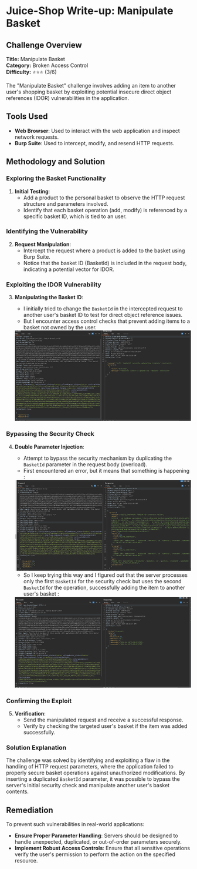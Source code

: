 # Juice-Shop Write-up: Manipulate Basket

## Challenge Overview

**Title:** Manipulate Basket\
**Category:** Broken Access Control\
**Difficulty:** ⭐⭐⭐ (3/6)

The "Manipulate Basket" challenge involves adding an item to another user's shopping basket by exploiting potential insecure direct object references (IDOR) vulnerabilities in the application.

## Tools Used

- **Web Browser**: Used to interact with the web application and inspect network requests.
- **Burp Suite**: Used to intercept, modify, and resend HTTP requests.

## Methodology and Solution

### Exploring the Basket Functionality

1. **Initial Testing**:
   - Add a product to the personal basket to observe the HTTP request structure and parameters involved.
   - Identify that each basket operation (add, modify) is referenced by a specific basket ID, which is tied to an user.

### Identifying the Vulnerability

2. **Request Manipulation**:
   - Intercept the request where a product is added to the basket using Burp Suite.
   - Notice that the basket ID (BasketId) is included in the request body, indicating a potential vector for IDOR.

### Exploiting the IDOR Vulnerability

3. **Manipulating the Basket ID**:
   - I initially tried to change the `BasketId` in the intercepted request to another user's basket ID to test for direct object reference issues.
   - But I encounter access control checks that prevent adding items to a basket not owned by the user.

   <img src="../assets/difficulty3/manipulate_basket_2.png" alt="error" width="500px">

### Bypassing the Security Check

4. **Double Parameter Injection**:
   - Attempt to bypass the security mechanism by duplicating the `BasketId` parameter in the request body (overload).
   - First encountered an error, but it means that something is happening :

    <img src="../assets/difficulty3/manipulate_basket_4.png" alt="error foreign key" width="500px">

   - So I keep trying this way and I figured out that the server processes only the first `BasketId` for the security check but uses the second `BasketId` for the operation, successfully adding the item to another user's basket :

    <img src="../assets/difficulty3/manipulate_basket_3.png" alt="error foreign key" width="500px">

### Confirming the Exploit

5. **Verification**:
   - Send the manipulated request and receive a successful response.
   - Verify by checking the targeted user's basket if the item was added successfully.

### Solution Explanation

The challenge was solved by identifying and exploiting a flaw in the handling of HTTP request parameters, where the application failed to properly secure basket operations against unauthorized modifications. By inserting a duplicated `BasketId` parameter, it was possible to bypass the server's initial security check and manipulate another user's basket contents.

## Remediation

To prevent such vulnerabilities in real-world applications:

- **Ensure Proper Parameter Handling**: Servers should be designed to handle unexpected, duplicated, or out-of-order parameters securely.
- **Implement Robust Access Controls**: Ensure that all sensitive operations verify the user's permission to perform the action on the specified resource.
